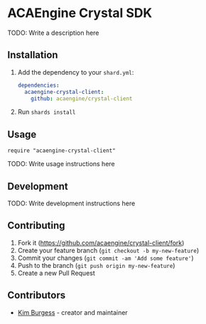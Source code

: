 # ACAEngine Crystal SDK

TODO: Write a description here

## Installation

1. Add the dependency to your `shard.yml`:

   ```yaml
   dependencies:
     acaengine-crystal-client:
       github: acaengine/crystal-client
   ```

2. Run `shards install`

## Usage

```crystal
require "acaengine-crystal-client"
```

TODO: Write usage instructions here

## Development

TODO: Write development instructions here

## Contributing

1. Fork it (<https://github.com/acaengine/crystal-client/fork>)
2. Create your feature branch (`git checkout -b my-new-feature`)
3. Commit your changes (`git commit -am 'Add some feature'`)
4. Push to the branch (`git push origin my-new-feature`)
5. Create a new Pull Request

## Contributors

- [Kim Burgess](https://github.com/kimburgess) - creator and maintainer
